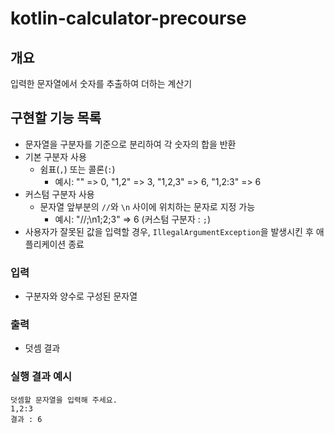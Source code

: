 # kotlin-calculator-precourse

## 개요
입력한 문자열에서 숫자를 추출하여 더하는 계산기

## 구현할 기능 목록
- 문자열을 구분자를 기준으로 분리하여 각 숫자의 합을 반환
- 기본 구분자 사용
  - 쉼표(`,`) 또는 콜론(`:`)
    - 예시: "" => 0, "1,2" => 3, "1,2,3" => 6, "1,2:3" => 6
- 커스텀 구분자 사용
  - 문자열 앞부분의 `//`와 `\n` 사이에 위치하는 문자로 지정 가능
      - 예시: "//;\n1;2;3" => 6 (커스텀 구분자 : `;`)
- 사용자가 잘못된 값을 입력할 경우, `IllegalArgumentException`을 발생시킨 후 애플리케이션 종료

### 입력
  - 구분자와 양수로 구성된 문자열

### 출력
  - 덧셈 결과

### 실행 결과 예시
```
덧셈할 문자열을 입력해 주세요.
1,2:3
결과 : 6
```
